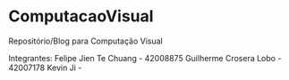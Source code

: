 # ComputacaoVisual
Repositório/Blog para Computação Visual 


Integrantes:
  Felipe Jien Te Chuang - 42008875
  Guilherme Crosera Lobo - 42007178 
  Kevin Ji - 

